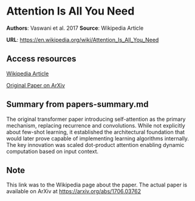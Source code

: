 # Attention Is All You Need

**Authors**: Vaswani et al. 2017
**Source**: Wikipedia Article

**URL**: https://en.wikipedia.org/wiki/Attention_Is_All_You_Need

## Access resources

[Wikipedia Article](https://en.wikipedia.org/wiki/Attention_Is_All_You_Need)

[Original Paper on ArXiv](https://arxiv.org/abs/1706.03762)

## Summary from papers-summary.md

The original transformer paper introducing self-attention as the primary mechanism, replacing recurrence and convolutions. While not explicitly about few-shot learning, it established the architectural foundation that would later prove capable of implementing learning algorithms internally. The key innovation was scaled dot-product attention enabling dynamic computation based on input context.

## Note

This link was to the Wikipedia page about the paper. The actual paper is available on ArXiv at https://arxiv.org/abs/1706.03762